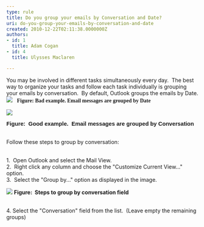 ```yaml
---
type: rule
title: Do you group your emails by Conversation and Date?
uri: do-you-group-your-emails-by-conversation-and-date
created: 2010-12-22T02:11:38.0000000Z
authors:
- id: 1
  title: Adam Cogan
- id: 4
  title: Ulysses Maclaren

---
```


 You may be involved in different tasks simultaneously every day.  The best way to organize your tasks and follow each task individually is grouping your emails by conversation.  By default, Outlook groups the emails by Date. <br> ![](/PublishingImages/GroupByConversationAndDateBad.gif)  
**<font face="Calibri">Figure&#58; Bad example. Email messages are grouped by Date</font>**




![](/PublishingImages/GroupByConversationAndDateGood.gif)

<font face="Calibri"><strong><span lang="EN-AU" style="font-family&#58;calibri, sans-serif;font-size&#58;11pt;"><strong>Figure&#58;&#160; Good example.&#160; Email messages are grouped by Conversation</strong></span></strong></font>


<br>Follow these steps to group by conversation:

<br>1.  Open Outlook and select the Mail View.
<br>2.  Right click any column and choose the "Customize Current View..." option.
<br>3.  Select the "Group by..." option as displayed in the image.

![](/PublishingImages/GroupByConversationAndDate3.gif)
**Figure:  Steps to group by conversation field**

<br>4. Select the "Conversation" field from the list.  (Leave empty the remaining groups)


